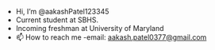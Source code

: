 - Hi, I’m @aakashPatel123345
- Current student at SBHS.
- Incoming freshman at University of Maryland
- 📫 How to reach me 
  -email: aakash.patel0377@gmail.com

